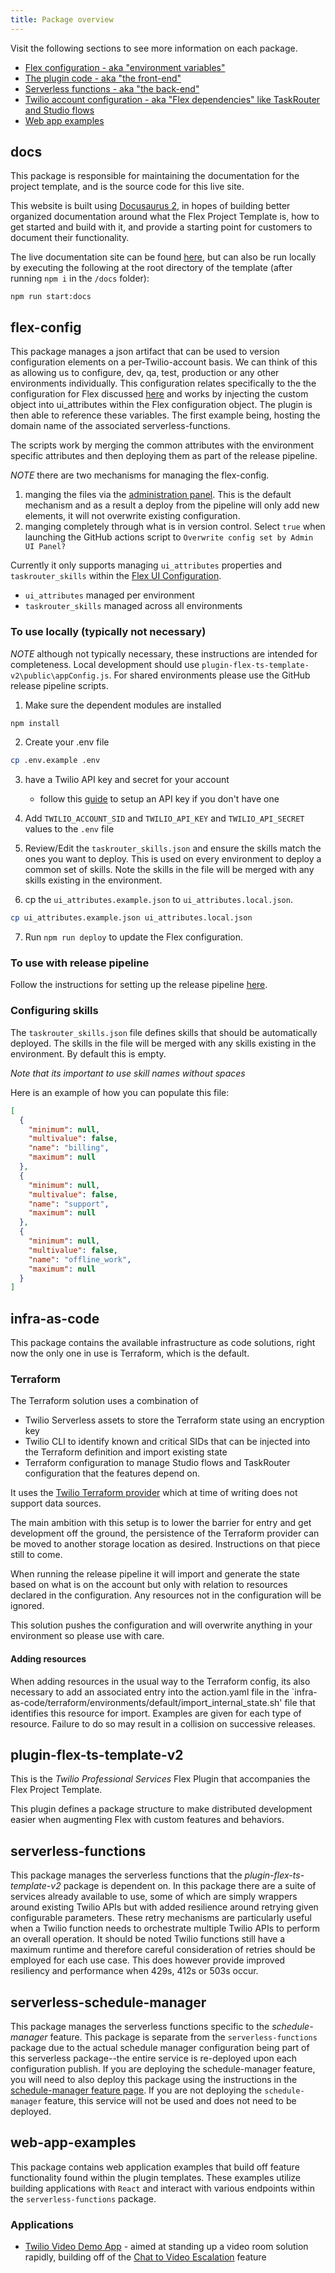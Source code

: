 ```yaml
---
title: Package overview
---
```


Visit the following sections to see more information on each package.

 - [Flex configuration - aka "environment variables"](#flex-config)
 - [The plugin code - aka "the front-end"](#plugin-flex-ts-template-v2)
 - [Serverless functions - aka "the back-end"](#serverless-functions)
 - [Twilio account configuration - aka "Flex dependencies" like TaskRouter and Studio flows](#infra-as-code)
 - [Web app examples](#web-app-examples)

## docs

This package is responsible for maintaining the documentation for the project template, and is the source code for this live site.

This website is built using [Docusaurus 2](https://docusaurus.io/), in hopes of building better organized documentation around what the Flex Project Template is, how to get started and build with it, and provide a starting point for customers to document their functionality.

The live documentation site can be found [here](https://twilio-professional-services.github.io/flex-project-template/), but can also be run locally by executing the following at the root directory of the template (after running `npm i` in the `/docs` folder):

```
npm run start:docs
```

## flex-config

This package manages a json artifact that can be used to version configuration elements on a per-Twilio-account basis. We can think of this as allowing us to configure, dev, qa, test, production or any other environments individually. This configuration relates specifically to the the configuration for Flex discussed [here](https://www.twilio.com/docs/flex/developer/ui/configuration) and works by injecting the custom object into ui_attributes within the Flex configuration object. The plugin is then able to reference these variables. The first example being, hosting the domain name of the associated serverless-functions.

The scripts work by merging the common attributes with the environment specific attributes and then deploying them as part of the release pipeline.

_NOTE_ there are two mechanisms for managing the flex-config.

1. manging the files via the [administration panel](/feature-library/admin-ui).  This is the default mechanism and as a result a deploy from the pipeline will only add new elements, it will not overwrite existing configuration.
2.  manging completely through what is in version control.  Select `true` when launching the GitHub actions script to `Overwrite config set by Admin UI Panel?`

Currently it only supports managing `ui_attributes` properties and `taskrouter_skills` within the [Flex UI Configuration](https://www.twilio.com/docs/flex/developer/ui/configuration).

- `ui_attributes` managed per environment
- `taskrouter_skills` managed across all environments


### To use locally (typically not necessary)

_NOTE_ although not typically necessary, these instructions are intended for completeness.  Local development should use `plugin-flex-ts-template-v2\public\appConfig.js`. For shared environments please use the GitHub release pipeline scripts.

1. Make sure the dependent modules are installed

```bash
npm install
```

2. Create your .env file

```bash
cp .env.example .env
```

3. have a Twilio API key and secret for your account
   - follow this [guide](https://www.twilio.com/docs/glossary/what-is-an-api-key#how-can-i-create-api-keys) to setup an API key if you don't have one

4. Add `TWILIO_ACCOUNT_SID` and `TWILIO_API_KEY` and `TWILIO_API_SECRET` values to the `.env` file

5. Review/Edit the `taskrouter_skills.json` and ensure the skills match the ones you want to deploy. This is used on every environment to deploy a common set of skills. Note the skills in the file will be merged with any skills existing in the environment.

6. cp the `ui_attributes.example.json` to `ui_attributes.local.json`.

```bash
cp ui_attributes.example.json ui_attributes.local.json
```

7. Run `npm run deploy` to update the Flex configuration.

### To use with release pipeline

Follow the instructions for setting up the release pipeline [here](/getting-started/install-template).

### Configuring skills

The `taskrouter_skills.json` file defines skills that should be automatically deployed. The skills in the file will be merged with any skills existing in the environment. By default this is empty. 

*Note that its important to use skill names without spaces* 

Here is an example of how you can populate this file:

```json
[
  {
    "minimum": null,
    "multivalue": false,
    "name": "billing",
    "maximum": null
  },
  {
    "minimum": null,
    "multivalue": false,
    "name": "support",
    "maximum": null
  },
  {
    "minimum": null,
    "multivalue": false,
    "name": "offline_work",
    "maximum": null
  }
]
```

## infra-as-code

This package contains the available infrastructure as code solutions, right now the only one in use is Terraform, which is the default.

### Terraform

The Terraform solution uses a combination of

- Twilio Serverless assets to store the Terraform state using an encryption key
- Twilio CLI to identify known and critical SIDs that can be injected into the Terraform definition and import existing state
- Terraform configuration to manage Studio flows and TaskRouter configuration that the features depend on.

It uses the [Twilio Terraform provider](https://github.com/twilio/terraform-provider-twilio) which at time of writing does not support data sources.

The main ambition with this setup is to lower the barrier for entry and get development off the ground, the persistence of the Terraform provider can be moved to another storage location as desired. Instructions on that piece still to come.

When running the release pipeline it will import and generate the state based on what is on the account but only with relation to resources declared in the configuration. Any resources not in the configuration will be ignored.

This solution pushes the configuration and will overwrite anything in your environment so please use with care.

#### Adding resources

When adding resources in the usual way to the Terraform config, its also necessary to add an associated entry into the action.yaml file in the `infra-as-code/terraform/environments/default/import_internal_state.sh' file that identifies this resource for import. Examples are given for each type of resource. Failure to do so may result in a collision on successive releases.

## plugin-flex-ts-template-v2

This is the _Twilio Professional Services_ Flex Plugin that accompanies the Flex Project Template.

This plugin defines a package structure to make distributed development easier when augmenting Flex with custom features and behaviors.

## serverless-functions

This package manages the serverless functions that the _plugin-flex-ts-template-v2_ package is dependent on. In this package there are a suite of services already available to use, some of which are simply wrappers around existing Twilio APIs but with added resilience around retrying given configurable parameters. These retry mechanisms are particularly useful when a Twilio function needs to orchestrate multiple Twilio APIs to perform an overall operation. It should be noted Twilio functions still have a maximum runtime and therefore careful consideration of retries should be employed for each use case. This does however provide improved resiliency and performance when 429s, 412s or 503s occur.

## serverless-schedule-manager

This package manages the serverless functions specific to the _schedule-manager_ feature. This package is separate from the `serverless-functions` package due to the actual schedule manager configuration being part of this serverless package--the entire service is re-deployed upon each configuration publish. If you are deploying the schedule-manager feature, you will need to also deploy this package using the instructions in the [schedule-manager feature page](/feature-library/schedule-manager). If you are not deploying the `schedule-manager` feature, this service will not be used and does not need to be deployed.

## web-app-examples

This package contains web application examples that build off feature functionality found within the plugin templates. These examples utilize building applications with `React` and interact with various endpoints within the `serverless-functions` package.

### Applications

- [Twilio Video Demo App](https://github.com/twilio-professional-services/flex-project-template/tree/main/web-app-examples/twilio-video-demo-app) - aimed at standing up a video room solution rapidly, building off of the [Chat to Video Escalation](/feature-library/chat-to-video-escalation) feature